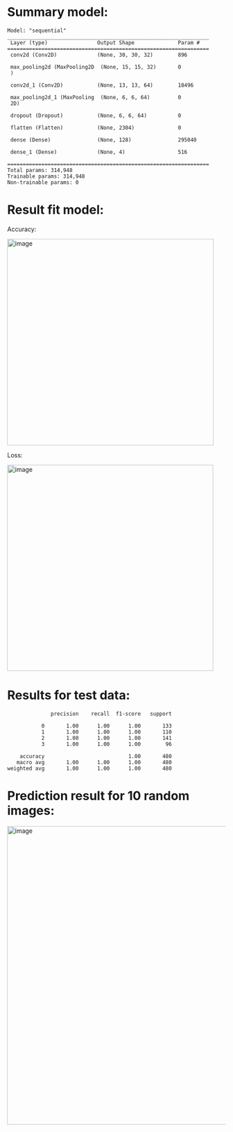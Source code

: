 # Summary model:

```
Model: "sequential"
_________________________________________________________________
 Layer (type)                Output Shape              Param #   
=================================================================
 conv2d (Conv2D)             (None, 30, 30, 32)        896       

 max_pooling2d (MaxPooling2D  (None, 15, 15, 32)       0
 )

 conv2d_1 (Conv2D)           (None, 13, 13, 64)        18496     

 max_pooling2d_1 (MaxPooling  (None, 6, 6, 64)         0
 2D)

 dropout (Dropout)           (None, 6, 6, 64)          0

 flatten (Flatten)           (None, 2304)              0

 dense (Dense)               (None, 128)               295040    

 dense_1 (Dense)             (None, 4)                 516

=================================================================
Total params: 314,948
Trainable params: 314,948
Non-trainable params: 0
```

# Result fit model:

Accuracy:

<img width="476" alt="image" src="https://user-images.githubusercontent.com/73225607/230617692-53080ec1-aad8-4f76-9f31-f07650cb82b2.png">

Loss:

<img width="475" alt="image" src="https://user-images.githubusercontent.com/73225607/230617743-7cc5ce17-cb06-4c5d-8a4e-2d50fd07267b.png">

# Results for test data:
```
              precision    recall  f1-score   support

           0       1.00      1.00      1.00       133
           1       1.00      1.00      1.00       110
           2       1.00      1.00      1.00       141
           3       1.00      1.00      1.00        96

    accuracy                           1.00       480
   macro avg       1.00      1.00      1.00       480
weighted avg       1.00      1.00      1.00       480
```

# Prediction result for 10 random images:

<img width="688" alt="image" src="https://user-images.githubusercontent.com/73225607/230618199-dd69eb89-f191-4dcf-8014-f73c7f9ee5aa.png">
